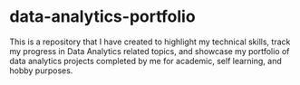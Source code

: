 # data-analytics-portfolio
This is a repository that I have created to highlight my technical skills, track my progress in Data Analytics related topics, and showcase my portfolio of data analytics projects completed by me for academic, self learning, and hobby purposes.
